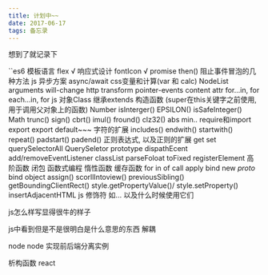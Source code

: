 ```yaml
---
title: 计划中~~
date: 2017-06-17
tags: 备忘录
---
```

想到了就记录下
<!--more-->
``es6 模板语言
flex √
响应式设计
fontIcon √
promise  then()
阻止事件冒泡的几种方法
js 异步方案 async/await
css变量和计算(var 和 calc)
NodeList arguments
will-change
http
transform
pointer-events
content attr
for...in, for each...in, for 
js 对象Class 继承extends 构造函数 (super在this关键字之前使用,用于调用父对象上的函数)
Number isInterger() EPSILON() isSafeInteger()
Math trunc() sign() cbrt() imul() fround() clz32() abs min..
require和import export  export default~~~
字符的扩展 includes() endwith() startwith() repeat() padstart() padend()
正则表达式, 以及正则的扩展
get set 
querySelectorAll QuerySeletor
prototype
dispathEcent add/removeEventListener
classList
parseFoloat
toFixed
registerElement
高阶函数
闭包
函数式编程
惰性函数
缓存函数
for in of 
call apply bind
new
_proto_
bind
object assign()
scorllIntoview()
previousSibling()
getBoundingClientRect()
style.getPropertyValue()/ style.setProperty()
insertAdjacentHTML
js 修饰符 如... 以及什么时候使用它们

js怎么样写显得很牛的样子

js中看到但是不是很明白是什么意思的东西
	解耦


node 
node 实现前后端分离实例



析构函数 react


